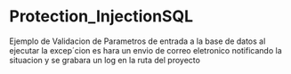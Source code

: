 # Protection_InjectionSQL
Ejemplo de  Validacion de Parametros de entrada a la base de datos 
al ejecutar la excep´cion  es hara un envio de correo eletronico notificando la situacion
y se grabara un log en la ruta del proyecto
